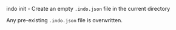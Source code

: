 
  <bold>indo init</bold><gray> - Create an empty `.indo.json` file in the current directory</gray>

Any pre-existing `.indo.json` file is overwritten.
